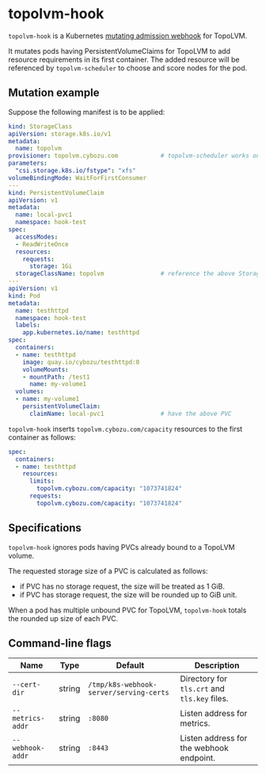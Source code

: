 topolvm-hook
============

`topolvm-hook` is a Kubernetes [mutating admission webhook](https://kubernetes.io/docs/reference/access-authn-authz/extensible-admission-controllers/) for TopoLVM.

It mutates pods having PersistentVolumeClaims for TopoLVM to add resource requirements in its first container.
The added resource will be referenced by `topolvm-scheduler` to choose and score nodes for the pod.

Mutation example
----------------

Suppose the following manifest is to be applied:

```yaml
kind: StorageClass
apiVersion: storage.k8s.io/v1
metadata:
  name: topolvm
provisioner: topolvm.cybozu.com            # topolvm-scheduler works only for StorageClass with this provisioner.
parameters:
  "csi.storage.k8s.io/fstype": "xfs"
volumeBindingMode: WaitForFirstConsumer
---
kind: PersistentVolumeClaim
apiVersion: v1
metadata:
  name: local-pvc1
  namespace: hook-test
spec:
  accessModes:
  - ReadWriteOnce
  resources:
    requests:
      storage: 1Gi
  storageClassName: topolvm                # reference the above StorageClass
---
apiVersion: v1
kind: Pod
metadata:
  name: testhttpd
  namespace: hook-test
  labels:
    app.kubernetes.io/name: testhttpd
spec:
  containers:
  - name: testhttpd
    image: quay.io/cybozu/testhttpd:0
    volumeMounts:
    - mountPath: /test1
      name: my-volume1
  volumes:
  - name: my-volume1
    persistentVolumeClaim:
      claimName: local-pvc1                # have the above PVC
```

`topolvm-hook` inserts `topolvm.cybozu.com/capacity` resources to the first container as follows:

```yaml
spec:
  containers:
  - name: testhttpd
    resources:
      limits:
        topolvm.cybozu.com/capacity: "1073741824"
      requests:
        topolvm.cybozu.com/capacity: "1073741824"
```

Specifications
--------------

`topolvm-hook` ignores pods having PVCs already bound to a TopoLVM volume.

The requested storage size of a PVC is calculated as follows:
- if PVC has no storage request, the size will be treated as 1 GiB.
- if PVC has storage request, the size will be rounded up to GiB unit.

When a pod has multiple unbound PVC for TopoLVM, `topolvm-hook` totals the rounded up size of each PVC.

Command-line flags
------------------

| Name             | Type   | Default                                 | Description                                  |
| ---------------- | ------ | --------------------------------------- | -------------------------------------------- |
| `--cert-dir`     | string | `/tmp/k8s-webhook-server/serving-certs` | Directory for `tls.crt` and `tls.key` files. |
| `--metrics-addr` | string | `:8080`                                 | Listen address for metrics.                  |
| `--webhook-addr` | string | `:8443`                                 | Listen address for the webhook endpoint.     |
